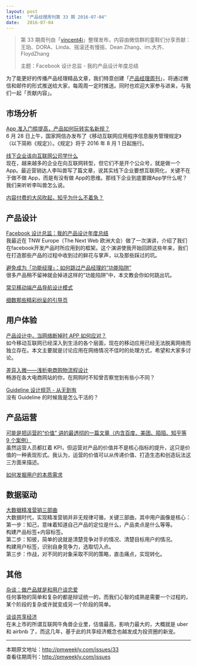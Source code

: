 ```yaml
---
layout: post
title:  "产品经理周刊第 33 期 2016-07-04"
date:   2016-07-04
---
```


> 第 33 期周刊由「[vincent4j](http://pmweekly.com/contributors#vincent4j)」整理发布，内容由微信群的童鞋们分享贡献：王珀、DORA、Linda、摇滚还有慢摇、Dean Zhang、im.大齐、FloydZhang  
> 
> 主题：Facebook 设计总监 - 我的产品设计年度总结  

为了能更好的传播产品经理精品文章，我们特意创建「[产品经理周刊](http://pmweekly.com/)」，将通过微信和邮件的形式推送给大家，每周周一定时推送。同时也欢迎大家参与进来，与我们一起「贡献内容」。 

## 市场分析

[App 准入门槛提高，产品如何玩转实名新规？](http://mp.weixin.qq.com/s?__biz=MjM5NDEwMjg2MA==&mid=2650905064&idx=1&sn=b2eb39b31aeaabc9ad54d788dd07b28c&scene=23&srcid=0630gFYSnJPPTBLsSdtmcing#rd)   
6 月 28 日上午，国家网信办发布了《移动互联网应用程序信息服务管理规定》（以下简称《规定》）。《规定》将于 2016 年 8 月 1 日起施行。  

[线下企业该向互联网公司学什么](http://mp.weixin.qq.com/s?__biz=MzAxMzc5NDAyMw==&mid=2650509961&idx=1&sn=d8db9500b856af3c6aeb7119aa10a613&scene=23&srcid=0628CtKN4sjQRcE7MwKBY7rN#rd)   
现在，越来越多的企业在向互联网转型，但它们不是开个公众号，就是做一个 App。最近营销达人李叫兽写了篇文章，说其实线下企业要想互联网化，关键不在于做不做 App，而是有没有做 App的思维。那线下企业到底要跟App学什么呢？我们来听听李叫兽怎么说。   

[内容付费的大风吹起，知乎为什么不着急？](http://mp.weixin.qq.com/s?__biz=MTMwNDMwODQ0MQ==&mid=2652841382&idx=1&sn=3e495222127881475178d36c1d5974d6&scene=23&srcid=0630kSN5735j2OB43RCpWs5R#rd)  

## 产品设计

[Facebook 设计总监：我的产品设计年度总结](http://mp.weixin.qq.com/s?__biz=MzA3MTY0ODY1OQ==&mid=2649775440&idx=1&sn=ae505661288462fc34ba72433d83628d&scene=23&srcid=0704xbMHxT3P38Qx7SeazJoW#rd)  
我最近在 TNW Europe（The Next Web 欧洲大会）做了一次演讲，介绍了我们在facebook开发产品时所应用到的框架。这个演讲使我开始回顾这些年来，我们在打造那些产品的过程中收到过的鲜花与掌声，以及那些踩过的坑。   

[避免成为「功能经理」：如何跳过产品经理的“功能陷阱”](http://mp.weixin.qq.com/s?__biz=MjM5OTEwNjI2MA==&mid=2651731618&idx=1&sn=9aa7e4f0e7b9db84e6467be81d13d3d7&scene=23&srcid=0627gAqcps4f2B6S83hzW3dM#rd)   
很多产品稍不留神就会掉进这样的“功能陷阱”中，本文教会你如何跳出坑。  

[常见移动端产品导航设计模式](http://mp.weixin.qq.com/s?__biz=MzAxMzc5NDAyMw==&mid=2650509981&idx=1&sn=1dad0ff66a1418346fc3e48e089ff6c3&scene=23&srcid=0704Fm13Zg6umkJv52myJtza#rd)   

[细数那些精彩纷呈的引导页](https://isux.tencent.com/thinking-about-walkthrough.html)   

## 用户体验

[产品设计中，当网络断掉时 APP 如何应对？](http://mp.weixin.qq.com/s?__biz=MzAxMzc5NDAyMw==&mid=2650509973&idx=1&sn=2bbb61ea675a3b9c8f638b4fa14ec113&scene=23&srcid=0701nJ7uoicnmB45klYDjJkm#rd)   
如今移动互联网已经深入到生活的各个层面，现在的移动应用已经无法脱离网络而独立存在。本文主要就是讨论应用在网络情况不佳时的处理方式，希望和大家多讨论。   

[差异入微——浅析电商购物流程设计](http://cdc.tencent.com/2012/09/15/%E5%B7%AE%E5%BC%82%E5%85%A5%E5%BE%AE-%E6%B5%85%E6%9E%90%E7%94%B5%E5%95%86%E8%B4%AD%E7%89%A9%E6%B5%81%E7%A8%8B%E8%AE%BE%E8%AE%A1/)  
畅游在各大电商网站的你，在网购时不知曾否察觉到有些小不同？   

[Guideline 设计规范 - 从无到有](https://zhuanlan.zhihu.com/p/20046832)   
没有 Guideline 的时候我是怎么干活的？   


## 产品运营

[可能是把运营的“价值” 讲的最透彻的一篇文章（内含百度、美团、陌陌、知乎等 9 个案例）](http://mp.weixin.qq.com/s?__biz=MjM5NjAyMzcyMA==&mid=2659990436&idx=1&sn=473f5f410d9a7c1ac8583716bcfffe57&scene=23&srcid=0628HFWJEANV59VaQxyZ9LqF#rd)   
虽然运营人员都扛着 KPI，但运营对产品的价值并不是核心指标的提升，这只是价值的一种表现形式。我认为，运营的价值可以从传递价值、打造生态和创造玩法这三方面来描述。   

[如何发掘用户的本质需求](http://mp.weixin.qq.com/s?__biz=MzAxMzc5NDAyMw==&mid=2650509966&idx=1&sn=1c7e8d79e95491e0de48d12be68001f4&scene=23&srcid=0629C9lgIKtYCCNZXxXROdsi#rd)     

## 数据驱动 

[大数据精准营销三部曲](http://mp.weixin.qq.com/s?__biz=MjM5MjAxMDM4MA==&mid=2651885851&idx=1&sn=94d31ae869a89285c5d4047d4968e777&scene=23&srcid=0629LiszPtrbWAAAD517MqpS#rd)  
大数据时代，实现精准营销并非无规律可循，关键三部曲，其中用户画像是核心：    
第一步：知己，意味着知道自己产品的定位是什么，产品卖点是什么等等。   
构建产品标签+内容标签。   
第二步：知彼，简单的说就是清楚竞争对手的情况、清楚目标用户的情况。   
构建用户标签，识别自身竞争力，选取切入点。   
第三步：作战，对不同的对象采取不同的策略，直击痛点，实现转化。   

## 其他

[杂谈：做产品就是和用户谈恋爱](http://mp.weixin.qq.com/s?__biz=MzAxMzc5NDAyMw==&mid=2650509970&idx=1&sn=54f8977d70fd79fe702a60d242173875&scene=23&srcid=0630Q64xjLHl8HQGTfdueKkH#rd)   
任何事物的简单和复杂的都是辩证统一的，而我们心智的成熟是需要一个过程的，某个阶段的复杂或许就变成另一个阶段的简单。  

[谈谈共享经济](http://mp.weixin.qq.com/s?__biz=MzI0MjA1Mjg2Ng==&mid=2649866863&idx=1&sn=ac9e2e9cdfc2386b914603814f5e4d15&scene=23&srcid=0630LrwzvqYDGwBdL81FI5AC#rd)  
在未上市的所谓互联网牛角兽企业里，估值最高，影响力最大的，大概就是 uber 和 airbnb 了，而这几年，基于此的共享经济概念也越发成为投资圈的新宠。   

---
本期原文地址：<http://pmweekly.com/issues/33>     
查看往期周刊：<http://pmweekly.com/issues>     
